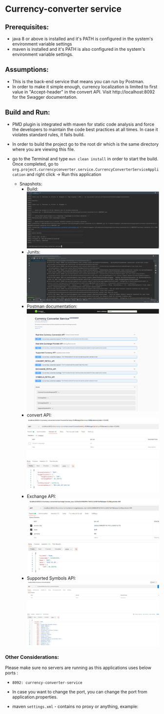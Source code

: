 # Currency-converter service

## Prerequisites:

- java 8 or above is installed and it's PATH is configured in the system's environment variable settings
- maven is installed and it's PATH is also configured in the system's environment variable settings.

## Assumptions:

- This is the back-end service that means you can run by Postman.
- In order to make it simple enough, currency localization is limited to first value in "Accept-header" in the 
  convert API. Visit http://localhost:8092 for the Swagger documentation.

## Build and Run:
- PMD plugin is integrated with maven for static code analysis and force the developers to maintain the code best
  practices at all times. In case it violates standard rules, it fails build.
- In order to build the project go to the root dir which is the same directory where you are viewing this file.
- go to the Terminal and type `mvn clean install` in order to start the build.
  Once completed, go to `org.project.currencyconverter.service.CurrencyConverterServiceApplication` and right click -> Run this application
  
  - Snapshots: 
    - Build: 
  ![img.png](img.png)
    - Junits:   
  ![img_1.png](img_1.png)
    - Postman documentation:    
   ![img_5.png](img_5.png)   
    - convert API: <br/>
![img_2.png](img_2.png)
    - Exchange API: <br/>
  ![img_3.png](img_3.png)
     - Supported Symbols API:  <br/> 
  ![img_4.png](img_4.png)
  
### Other Considerations:
Please make sure no servers are running as this applications uses below ports :  <br/>
- `8092: currency-converter-service` <br/>
- In case you want to change the port, you can change the port from application.properties. <br/>
- maven `settings.xml` - contains no proxy or anything, example:

     <settings xmlns="http://maven.apache.org/SETTINGS/1.0.0"  xmlns:xsi="http://www.w3.org/2001/XMLSchema-instance"  xsi:schemaLocation="http://maven.apache.org/SETTINGS/1.0.0                      http://maven.apache.org/xsd/settings-1.0.0.xsd">
	<localRepository/>
	<interactiveMode/>
	<usePluginRegistry/>
	<offline/>
	<pluginGroups/>
	<proxies>
    </proxies>
	<servers>
    </servers>
	<mirrors>
	</mirrors>
	<profiles/>
	<activeProfiles/>
    </settings>
